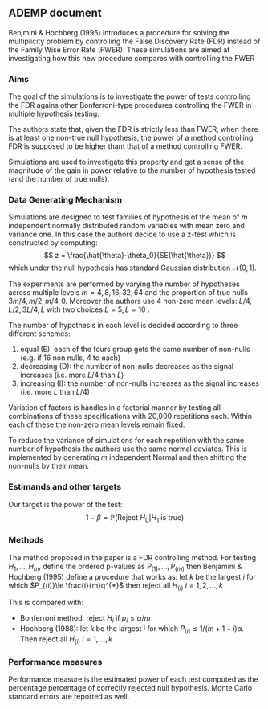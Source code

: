 ## ADEMP document
Benjmini & Hochberg (1995) introduces a procedure for solving the multiplicity problem
by controlling the False Discovery Rate (FDR) instead of the Family Wise Error Rate (FWER). These simulations are aimed at investigating how this new procedure compares with controlling the FWER

### Aims
The goal of the simulations is to investigate the power of tests controlling the FDR agains other Bonferroni-type procedures controlling the FWER in multiple hypothesis testing.

The authors state that, given the FDR is strictly less than FWER, when there is at least one non-true null hypothesis, the power of a method controlling FDR is supposed to be higher thant that of a method controlling FWER.

Simulations are used to investigate this property and get a sense of the magnitude of the gain in power relative to the number of hypothesis tested (and the number of true nulls).

### Data Generating Mechanism
Simulations are designed to test families of hypothesis of the mean of $m$ independent normally distributed random variables with mean zero and variance one. In this case the authors decide to use a z-test which is constructed by computing:
$$
z = \frac{\hat{\theta}-\theta_0}{SE(\hat{\theta})}
$$
which under the null hypothesis has standard Gaussian distribution $\mathcal{N}(0, 1)$.

The experiments are performed by varying the number of hypotheses across multiple levels $m = 4, 8, 16, 32, 64$ and the proportion of true nulls $3m/4, m/2, m/4, 0$. Moreover the authors use 4 non-zero mean levels: $L/4, L/2, 3L/4, L$ with two choices $L=5, L=10$ . 

The number of hypothesis in each level is decided according to three different schemes:
1. equal (E): each of the fours group gets the same number of non-nulls (e.g. if 16 non nulls, 4 to each)
2. decreasing (D): the number of non-nulls decreases as the signal increases (i.e. more $L/4$ than $L$)
3. increasing (I): the number of non-nulls increases as the signal increases (i.e. more $L$ than $L/4$)

Variation of factors is handles in a factorial manner by testing all combinations of these specifications with 20,000 repetitions each. Within each of these the non-zero mean levels remain fixed. 

To reduce the variance of simulations for each repetition with the same number of hypothesis the authors use the same normal deviates. This is implemented by generating $m$ independent Normal and then shifting the non-nulls by their mean.

### Estimands and other targets
Our target is the power of the test:
$$
1- \beta = \mathbb{P}(\text{Reject }H_0| H_1 \text{ is true})
$$

### Methods
The method proposed in the paper is a FDR controlling method. For testing $H_{1}, \dots, H_{m}$, define the ordered p-values as $P_{(1)}, \dots, P_{(m)}$ then Benjamini & Hochberg (1995) define a procedure that works as: let $k$ be the largest $i$ for which $P_{(i)}\le \frac{i}{m}q^{*}$ then reject all $H_{(i)}$ $i=1, 2, \dots, k$

This is compared with:
- Bonferroni method: reject $H_i$ if $p_i \le \alpha/m$
- Hochberg (1988): let $k$ be the largest $i$ for which $P_{(i)} \le 1/(m+1-i) \alpha$. Then reject all $H_{(i)}$ $i=1, \dots, k$

### Performance measures
Performance measure is the estimated power of each test computed as the percentage percentage of correctly rejected null hypothesis. Monte Carlo standard errors are reported as well.